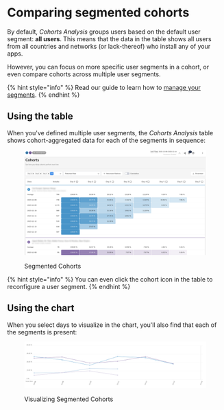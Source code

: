 # Comparing segmented cohorts

By default, _Cohorts Analysis_ groups users based on the default user segment: **all users**. This means that the data in the table shows all users from all countries and networks (or lack-thereof) who install any of your apps.

However, you can focus on more specific user segments in a cohort, or even compare cohorts across multiple user segments.

{% hint style="info" %}
Read our guide to learn how to [manage your segments](../../segments/manage-your-segments.md).
{% endhint %}

## Using the table&#x20;

When you've defined multiple user segments, the _Cohorts Analysis_ table shows cohort-aggregated data for each of the segments in sequence:

<figure><img src="../../.gitbook/assets/cohorts-segments (1).png" alt="" width="563"><figcaption><p>Segmented Cohorts</p></figcaption></figure>

{% hint style="info" %}
You can even click the cohort icon in the table to reconfigure a user segment.
{% endhint %}

## Using the chart

When you select days to visualize in the chart, you'll also find that each of the segments is present:

<figure><img src="../../.gitbook/assets/Screenshot 2023-12-15 at 10.49.54.png" alt="" width="563"><figcaption><p>Visualizing Segmented Cohorts</p></figcaption></figure>
